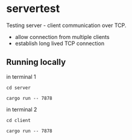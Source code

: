 # servertest

Testing server - client communication over TCP.

* allow connection from multiple clients
* establish long lived TCP connection

## Running locally

in terminal 1

`cd server`

`cargo run -- 7878`

in terminal 2

`cd client`

`cargo run -- 7878`
